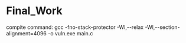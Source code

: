 # Final_Work

compite command: gcc -fno-stack-protector -Wl,--relax -Wl,--section-alignment=4096 -o vuln.exe main.c
